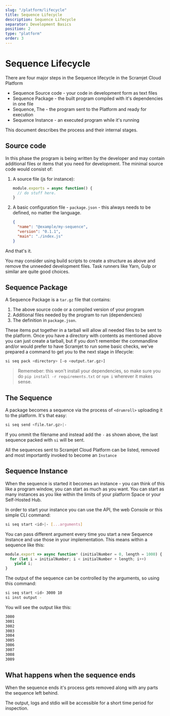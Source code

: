 ```yaml
---
slug: "/platform/lifecycle"
title: Sequence Lifecycle
description: Sequence Lifecycle
separator: Development Basics
position: 2
type: "platform"
order: 3
---
```


# Sequence Lifecycle

There are four major steps in the Sequence lifecycle in the Scramjet Cloud Platform

* Sequence Source code - your code in development form as text files
* Sequence Package - the built program compiled with it's dependencies in one file
* Sequence, The - the program sent to the Platform and ready for execution
* Sequence Instance - an executed program while it's running

This document describes the process and their internal stages.

## Source code

In this phase the program is being written by the developer and may contain additional
files or items that you need for development. The minimal source code would consist of:

1. A source file (js for instance):

   ```js
   module.exports = async function() {
     // do stuff here.
   }
   ```

2. A basic configuration file - `package.json` - this always needs to be defined, no matter the language.

   ```json
   {
     "name": "@example/my-sequence",
     "version": "0.1.1",
     "main": "./index.js"
   }
   ```

And that's it.

You may consider using build scripts to create a structure as above and remove the unneeded development files. Task runners like Yarn, Gulp or similar are quite good choices.

<!-- 

Scramjet CLI Interface `cli` provides a tool to generate the basic source code for different languages. You can run this simple command:

> `si template <name> <directory>`

The list of templates can be seen in [Scramjet Sequence Templates repo on Github](https://github.com/scramjetorg/platform-samples/tree/main/templates)

-->

## Sequence Package

A Sequence Package is a `tar.gz` file that contains:

1. The above source code or a compiled version of your program
2. Additional files needed by the program to run (dependencies)
3. The definition in `package.json`.

These items put together in a tarball will allow all needed files to be sent to the platform. Once you have a directory with contents as mentioned above you can just create a tarball, but if you don't remember the commandline and/or would prefer to have Scramjet to run some basic checks, we've prepared a command to get you to the next stage in lifecycle:

```bash
si seq pack <directory> [-o <output.tar.gz>]
```

> Rememeber: this won't install your dependencies, so make sure you do `pip install -r requirements.txt` or `npm i` wherever it makes sense.

## The Sequence

A package becomes a sequence via the process of `<drumroll>` uploading it to the platform. It's that easy:

```bash
si seq send <file.tar.gz>|-
```

If you ommit the filename and instead add the `-` as shown above, the last sequence packed with `si` will be sent.

All the sequences sent to Scramjet Cloud Platform can be listed, removed and most importantly invoked to become an `Instance`

## Sequence Instance

When the sequence is started it becomes an instance - you can think of this like a program window, you can start as much as you want. You can start as many instances as you like within the limits of your platform Space or your Self-Hosted Hub.

In order to start your instance you can use the API, the web Console or this simple CLI command:

```bash
si seq start <id>|- [...arguments]
```

You can pass different argument every time you start a new Sequence Instance and use those in your implementation. This means within a sequence like this:

```js
module.export => async function* (initialNumber = 0, length = 1000) {
  for (let i = initialNumber; i < initialNumber + length; i++)
    yield i;
}
```

The output of the sequence can be controlled by the arguments, so using this command:

```bash
si seq start <id> 3000 10
si inst output -
```

You will see the output like this:

```txt
3000
3001
3002
3003
3004
3005
3006
3007
3008
3009
```

## What happens when the sequence ends

When the sequence ends it's process gets removed along with any parts the sequence left behind.

The output, logs and stdio will be accessible for a short time period for inspection.
